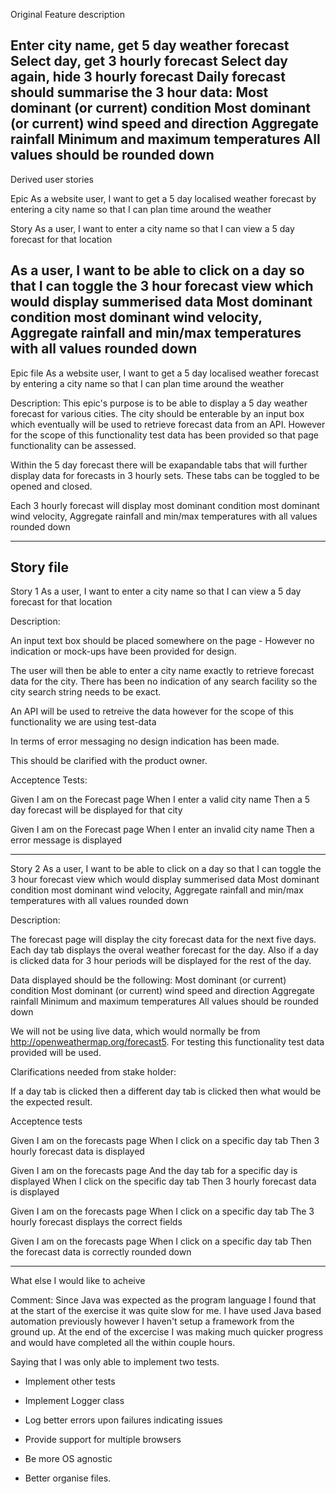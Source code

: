 Original Feature description

Enter city name, get 5 day weather forecast
Select day, get 3 hourly forecast
Select day again, hide 3 hourly forecast
Daily forecast should summarise the 3 hour data:
Most dominant (or current) condition
Most dominant (or current) wind speed and direction
Aggregate rainfall
Minimum and maximum temperatures
All values should be rounded down
-------------------------------------------------------------------------------------
Derived user stories

Epic
As a website user, I want to get a 5 day localised weather forecast by entering a city name so that I can plan time around the weather

Story
As a user, I want to enter a city name so that I can view a 5 day forecast for that location

As a user, I want to be able to click on a day so that I can toggle the 3 hour forecast view which would display summerised data Most dominant condition
most dominant wind velocity, Aggregate rainfall and  min/max temperatures with all values rounded down
-------------------------------------------------------------------------------------
Epic file
As a website user, I want to get a 5 day localised weather forecast by entering a city name so that I can plan time around the weather

Description:
This epic's purpose is to be able to display a 5 day weather forecast for various cities.  The city should be enterable by an input box which eventually
will be used to retrieve forecast data from an API.  However for the scope of this functionality test data has been provided so that page functionality
can be assessed.

Within the 5 day forecast there will be exapandable tabs that will further display data for forecasts in 3 hourly sets.  These tabs can be toggled to be
opened and closed.

Each 3 hourly forecast will display most dominant condition most dominant wind velocity, Aggregate rainfall and  min/max temperatures with all values rounded down

-------------------------------------------------------------------------------------
Story file
-------------------------------------------------------------------------------------
Story 1
As a user, I want to enter a city name so that I can view a 5 day forecast for that location

Description:

An input text box should be placed somewhere on the page - However no indication or mock-ups have been provided for design.

The user will then be able to enter a city name exactly to retrieve forecast data for the city.  There has been no indication of any search facility so the
city search string needs to be exact.

An API will be used to retreive the data however for the scope of this functionality we are using test-data

In terms of error messaging no design indication has been made.

This should be clarified with the product owner.

Acceptence Tests:

Given I am on the Forecast page
When I enter a valid city name
Then a 5 day forecast will be displayed for that city

Given I am on the Forecast page
When I enter an invalid city name
Then a error message is displayed

-------------------------------------------------------------------------------------
Story 2
As a user, I want to be able to click on a day so that I can toggle the 3 hour forecast view which would display summerised data Most dominant condition
most dominant wind velocity, Aggregate rainfall and  min/max temperatures with all values rounded down

Description:

The forecast page will display the city forecast data for the next five days.  Each day tab displays the overal weather forecast for the day.
Also if a day is clicked data for 3 hour periods will be displayed for the rest of the day.

Data displayed should be the following:
Most dominant (or current) condition
Most dominant (or current) wind speed and direction
Aggregate rainfall
Minimum and maximum temperatures
All values should be rounded down

We will not be using live data, which would normally be from http://openweathermap.org/forecast5.  For testing this functionality test data provided will
be used.



Clarifications needed from stake holder:

If a day tab is clicked then a different day tab is clicked then what would be the expected result.


Acceptence tests

Given I am on the forecasts page
When I click on a specific day tab
Then 3 hourly forecast data is displayed

Given I am on the forecasts page
And the day tab for a specific day is displayed
When I click on the specific day tab
Then 3 hourly forecast data is displayed

Given I am on the forecasts page
When I click on a specific day tab
The 3 hourly forecast displays the correct fields

Given I am on the forecasts page
When I click on a specific day tab
Then the forecast data is correctly rounded down

--------------------------------------------------------------------------------------------------------------------------
What else I would like to acheive

Comment:
Since Java was expected as the program language I found that at the start of the exercise it was quite slow for me.
I have used Java based automation previously however I haven't setup a framework from the ground up.  At the end of the
excercise I was making much quicker progress and would have completed all the within couple hours.

Saying that I was only able to implement two tests.

- Implement other tests
- Implement Logger class
- Log better errors upon failures indicating issues


- Provide support for multiple browsers
- Be more OS agnostic
- Better organise files.